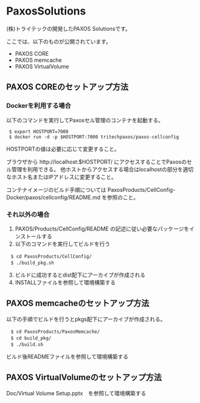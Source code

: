 # PaxosSolutions

(株)トライテックの開発したPAXOS Solutionsです。  
  
ここでは、以下のものが公開されています。
* PAXOS CORE  
* PAXOS memcache  
* PAXOS VirtualVolume  
  
## PAXOS COREのセットアップ方法
### Dockerを利用する場合
以下のコマンドを実行してPaxosセル管理のコンテナを起動する。
```
 $ export HOSTPORT=7000
 $ docker run -d -p $HOSTPORT:7000 tritechpaxos/paxos-cellconfig
```
HOSTPORTの値は必要に応じて変更すること。

ブラウザから http://localhost:$HOSTPORT/ にアクセスすることでPaxosのセル管理を利用できる。
他ホストからアクセスする場合はlocalhostの部分を適切なホスト名またはIPアドレスに変更すること。

コンテナイメージのビルド手順については
PaxosProducts/CellConfig-Docker/paxos/cellconfig/README.md
を参照のこと。

### それ以外の場合
1. PAXOS/Products/CellConfig/README の記述に従い必要なパッケージをインストールする
2. 以下のコマンドを実行してビルドを行う
```
　$ cd PaxosProducts/CellConfig/  
　$ ./build_pkg.sh  
``` 
3. ビルドに成功するとdist配下にアーカイブが作成される  
4. INSTALLファイルを参照して環境構築する  

## PAXOS memcacheのセットアップ方法
以下の手順でビルドを行うとpkgs配下にアーカイブが作成される。
```
　$ cd PaxosProducts/PaxosMemcache/  
　$ cd build_pkg/  
　$ ./build.sh  
```
ビルド後READMEファイルを参照して環境構築する  
  
## PAXOS VirtualVolumeのセットアップ方法  
Doc/Virtual Volume Setup.pptx　を参照して環境構築する  
  
